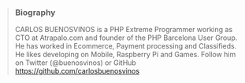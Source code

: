 > ### Biography
> CARLOS BUENOSVINOS is a PHP Extreme Programmer working as
   CTO at Atrapalo.com and founder of the PHP Barcelona User
   Group. He has worked in Ecommerce, Payment processing
   and Classifieds. He likes developing on Mobile,
   Raspberry Pi and Games. Follow him on Twitter
   (@buenosvinos) or GitHub
   <https://github.com/carlosbuenosvinos>
